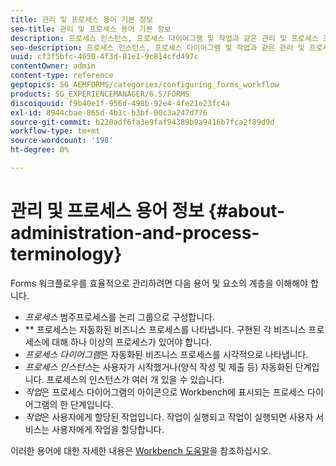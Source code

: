 ```yaml
---
title: 관리 및 프로세스 용어 기본 정보
seo-title: 관리 및 프로세스 용어 기본 정보
description: 프로세스 인스턴스, 프로세스 다이어그램 및 작업과 같은 관리 및 프로세스 조건에 대해 알아봅니다.
seo-description: 프로세스 인스턴스, 프로세스 다이어그램 및 작업과 같은 관리 및 프로세스 조건에 대해 알아봅니다.
uuid: cf3f5bfc-4650-4f3d-81e1-9c814cfd497c
contentOwner: admin
content-type: reference
geptopics: SG_AEMFORMS/categories/configuring_forms_workflow
products: SG_EXPERIENCEMANAGER/6.5/FORMS
discoiquuid: f9b40e1f-956d-498b-92e4-4fe21e23fc4a
exl-id: 8944cbae-865d-4b1c-b3bf-00c3a247d776
source-git-commit: b220adf6fa3e9faf94389b9a9416b7fca2f89d9d
workflow-type: tm+mt
source-wordcount: '198'
ht-degree: 0%

---
```


# 관리 및 프로세스 용어 정보 {#about-administration-and-process-terminology}

Forms 워크플로우를 효율적으로 관리하려면 다음 용어 및 요소의 계층을 이해해야 합니다.

* *프로세스* 범주프로세스를 논리 그룹으로 구성합니다.
* ** 프로세스는 자동화된 비즈니스 프로세스를 나타냅니다. 구현된 각 비즈니스 프로세스에 대해 하나 이상의 프로세스가 있어야 합니다.
* *프로세스 다이어그램*&#x200B;은 자동화된 비즈니스 프로세스를 시각적으로 나타냅니다.
* *프로세스 인스턴스*&#x200B;는 사용자가 시작했거나(양식 작성 및 제출 등) 자동화된 단계입니다. 프로세스의 인스턴스가 여러 개 있을 수 있습니다.
* *작업*&#x200B;은 프로세스 다이어그램의 아이콘으로 Workbench에 표시되는 프로세스 다이어그램의 한 단계입니다.
* *작업*&#x200B;은 사용자에게 할당된 작업입니다. 작업이 실행되고 작업이 실행되면 사용자 서비스는 사용자에게 작업을 할당합니다.

이러한 용어에 대한 자세한 내용은 [Workbench 도움말](https://www.adobe.com/go/learn_aemforms_workbench_63)을 참조하십시오.
